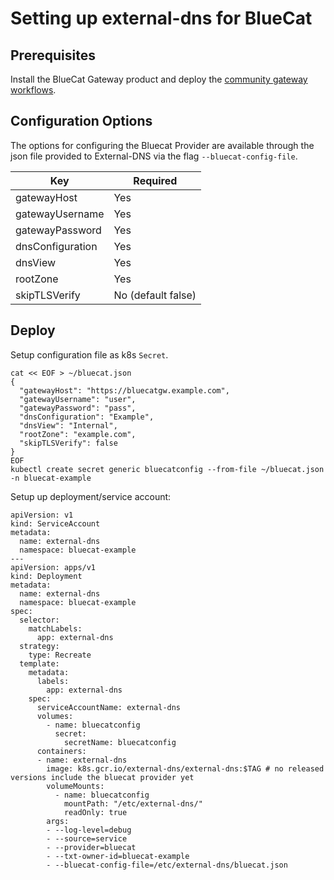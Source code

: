 # Setting up external-dns for BlueCat

## Prerequisites
Install the BlueCat Gateway product and deploy the [community gateway workflows](https://github.com/bluecatlabs/gateway-workflows).

## Configuration Options

The options for configuring the Bluecat Provider are available through the json file provided to External-DNS via the flag `--bluecat-config-file`.

| Key               | Required           |
| ----------------- | ------------------ |
| gatewayHost       | Yes                |
| gatewayUsername   | Yes                |
| gatewayPassword   | Yes                |
| dnsConfiguration  | Yes                |
| dnsView           | Yes                |
| rootZone          | Yes                |
| skipTLSVerify     | No (default false) |

## Deploy
Setup configuration file as k8s `Secret`.
```
cat << EOF > ~/bluecat.json
{
  "gatewayHost": "https://bluecatgw.example.com",
  "gatewayUsername": "user",
  "gatewayPassword": "pass",
  "dnsConfiguration": "Example",
  "dnsView": "Internal",
  "rootZone": "example.com",
  "skipTLSVerify": false
}
EOF
kubectl create secret generic bluecatconfig --from-file ~/bluecat.json -n bluecat-example
```

Setup up deployment/service account:
```
apiVersion: v1
kind: ServiceAccount
metadata:
  name: external-dns
  namespace: bluecat-example
---
apiVersion: apps/v1
kind: Deployment
metadata:
  name: external-dns
  namespace: bluecat-example
spec:
  selector:
    matchLabels:
      app: external-dns
  strategy:
    type: Recreate
  template:
    metadata:
      labels:
        app: external-dns
    spec:
      serviceAccountName: external-dns
      volumes:
        - name: bluecatconfig
          secret:
            secretName: bluecatconfig
      containers:
      - name: external-dns
        image: k8s.gcr.io/external-dns/external-dns:$TAG # no released versions include the bluecat provider yet
        volumeMounts:
          - name: bluecatconfig
            mountPath: "/etc/external-dns/"
            readOnly: true
        args:
        - --log-level=debug
        - --source=service
        - --provider=bluecat
        - --txt-owner-id=bluecat-example
        - --bluecat-config-file=/etc/external-dns/bluecat.json
```

